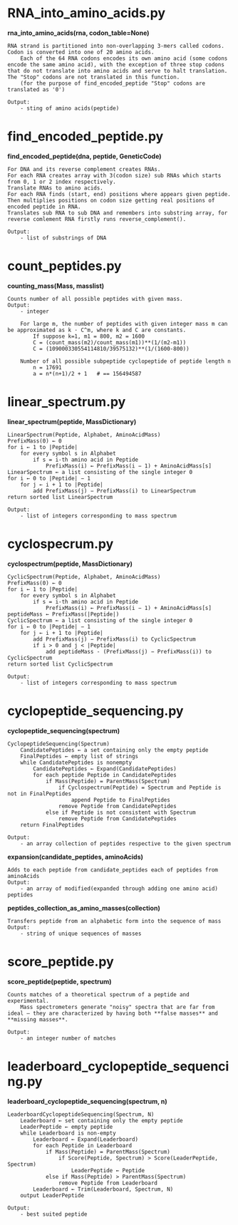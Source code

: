 

# RNA_into_amino_acids.py

**rna_into_amino_acids(rna, codon_table=None)**

    RNA strand is partitioned into non-overlapping 3-mers called codons.
    Codon is converted into one of 20 amino acids.
        Each of the 64 RNA codons encodes its own amino acid (some codons encode the same amino acid), with the exception of three stop codons that do not translate into amino acids and serve to halt translation.
    The "Stop" codons are not translated in this function.
        (for the purpose of find_encoded_peptide "Stop" codons are  translated as '0')
    
    Output:
        - sting of amino acids(peptide)


# find_encoded_peptide.py

**find_encoded_peptide(dna, peptide, GeneticCode)**

    For DNA and its reverse complement creates RNAs.
    For each RNA creates array with 3(codon size) sub RNAs which starts from 0, 1 or 2 index respectively.
    Translate RNAs to amino acids.
    For each RNA finds (start, end) positions where appears given peptide.
    Then multiplies positions on codon size getting real positions of encoded peptide in RNA.
    Translates sub RNA to sub DNA and remembers into substring array, for reverse comlement RNA firstly runs reverse_complement().
    
    Output:
        - list of substrings of DNA 


# count_peptides.py

**counting_mass(Mass, masslist)**

    Counts number of all possible peptides with given mass.               
    Output:
        - integer
        
        For large m, the number of peptides with given integer mass m can be approximated as k · C^m, where k and C are constants.
            If suppose k=1, m1 = 800, m2 = 1600
            C = (count_mass(m2)/count_mass(m1))**(1/(m2-m1))
            C = (109000330554114810/39575132)**(1/(1600-800)) 
               
        Number of all possible subpeptide cyclopeptide of peptide length n
            n = 17691   
            a = n*(n+1)/2 + 1   # == 156494587
    
    
# linear_spectrum.py

**linear_spectrum(peptide, MassDictionary)**

    LinearSpectrum(Peptide, Alphabet, AminoAcidMass)
    PrefixMass(0) ← 0
    for i ← 1 to |Peptide|
        for every symbol s in Alphabet
            if s = i-th amino acid in Peptide
                PrefixMass(i) ← PrefixMass(i − 1) + AminoAcidMass[s]
    LinearSpectrum ← a list consisting of the single integer 0
    for i ← 0 to |Peptide| − 1
        for j ← i + 1 to |Peptide|
            add PrefixMass(j) − PrefixMass(i) to LinearSpectrum
    return sorted list LinearSpectrum
    
    Output:
        - list of integers corresponding to mass spectrum


# cyclospecrum.py

**cyclospectrum(peptide, MassDictionary)**

    CyclicSpectrum(Peptide, Alphabet, AminoAcidMass)
    PrefixMass(0) ← 0
    for i ← 1 to |Peptide|
        for every symbol s in Alphabet
            if s = i-th amino acid in Peptide
                PrefixMass(i) ← PrefixMass(i − 1) + AminoAcidMass﻿[s]
    peptideMass ← PrefixMass(|Peptide|)
    CyclicSpectrum ← a list consisting of the single integer 0
    for i ← 0 to |Peptide| − 1
        for j ← i + 1 to |Peptide|
            add PrefixMass(j) − PrefixMass(i) to CyclicSpectrum
            if i > 0 and j < |Peptide|
                add peptideMass - (PrefixMass(j) − PrefixMass(i)) to CyclicSpectrum
    return sorted list CyclicSpectrum
    
    Output:
        - list of integers corresponding to mass spectrum


# cyclopeptide_sequencing.py

**cyclopeptide_sequencing(spectrum)**

    CyclopeptideSequencing(Spectrum)
        CandidatePeptides ← a set containing only the empty peptide
        FinalPeptides ← empty list of strings
        while CandidatePeptides is nonempty
            CandidatePeptides ← Expand(CandidatePeptides)
            for each peptide Peptide in CandidatePeptides
                if Mass(Peptide) = ParentMass(Spectrum)
                    if Cyclospectrum(Peptide) = Spectrum and Peptide is not in ﻿FinalPeptides
                        append Peptide to FinalPeptides
                    remove Peptide from CandidatePeptides
                else if Peptide is not consistent with Spectrum
                    remove Peptide from CandidatePeptides
        return FinalPeptides
        
    Output:
        - an array collection of peptides respective to the given spectrum
        
**expansion(candidate_peptides, aminoAcids)**

    Adds to each peptide from candidate_peptides each of peptides from aminoAcids
    Output:
        - an array of modified(expanded through adding one amino acid) peptides


**peptides_collection_as_amino_masses(collection)**

    Transfers peptide from an alphabetic form into the sequence of mass
    Output:
        - string of unique sequences of masses
        

# score_peptide.py   

**score_peptide(peptide, spectrum)**

    Counts matches of a theoretical spectrum of a peptide and experimental.
        Mass spectrometers generate "noisy" spectra that are far from ideal — they are characterized by having both **false masses** and **missing masses**.

    Output:
        - an integer number of matches


# leaderboard_cyclopeptide_sequencing.py

**leaderboard_cyclopeptide_sequencing(spectrum, n)**
    
    LeaderboardCyclopeptideSequencing(Spectrum, N)
        Leaderboard ← set containing only the empty peptide
        LeaderPeptide ← empty peptide
        while Leaderboard is non-empty
            Leaderboard ← Expand(Leaderboard)
            for each Peptide in Leaderboard
                if Mass(Peptide) = ParentMass(Spectrum)
                    if Score(Peptide, Spectrum) > Score(LeaderPeptide, Spectrum)
                        LeaderPeptide ← Peptide
                else if Mass(Peptide) > ParentMass(Spectrum)
                    remove Peptide from Leaderboard
            Leaderboard ← Trim(Leaderboard, Spectrum, N)
        output LeaderPeptide
        
    Output:
        - best suited peptide
